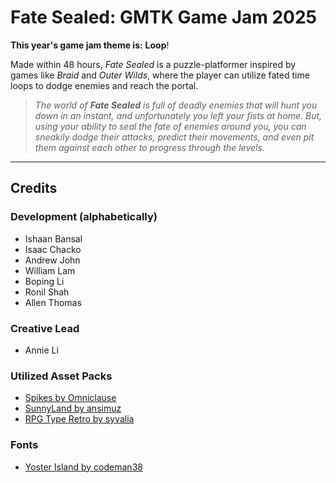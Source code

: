 # Fate Sealed: GMTK Game Jam 2025

**This year's game jam theme is:** **Loop**!

Made within 48 hours, _Fate Sealed_ is a puzzle-platformer inspired by games like _Braid_ and _Outer Wilds_, where the player can utilize fated time loops to dodge enemies and reach the portal.

> _The world of **Fate Sealed** is full of deadly enemies that will hunt you down in an instant, and unfortunately you left your fists at home. But, using your ability to seal the fate of enemies around you, you can sneakily dodge their attacks, predict their movements, and even pit them against each other to progress through the levels._

---

## Credits

### Development (alphabetically)

- Ishaan Bansal
- Isaac Chacko
- Andrew John
- William Lam
- Boping Li
- Ronil Shah
- Allen Thomas

### Creative Lead

- Annie Li

### Utilized Asset Packs

- [Spikes by Omniclause](https://omniclause.itch.io/spikes)
- [SunnyLand by ansimuz](https://ansimuz.itch.io/sunny-land-pixel-game-art)
- [RPG Type Retro by syvalia](https://syyvvalia.itch.io/rpg-type-retro-16x16-animated-speech-icons)

### Fonts

- [Yoster Island by codeman38](https://www.1001fonts.com/yoster-island-font.html)

